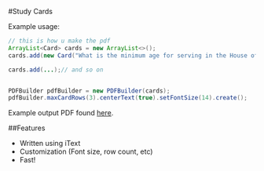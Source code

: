 #Study Cards

Example usage:
```java
// this is how u make the pdf
ArrayList<Card> cards = new ArrayList<>();
cards.add(new Card("What is the minimum age for serving in the House of Representatives?", "25"));

cards.add(...);// and so on


PDFBuilder pdfBuilder = new PDFBuilder(cards);
pdfBuilder.maxCardRows(3).centerText(true).setFontSize(14).create();
```

Example output PDF found [here](https://github.com/oscar0812/StudyCards/blob/master/result.pdf).

##Features
  - Written using iText
  - Customization (Font size, row count, etc)
  - Fast!
